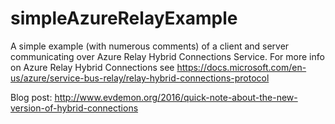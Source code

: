 # simpleAzureRelayExample
A simple example (with numerous comments) of a client and server communicating over Azure Relay Hybrid Connections Service.
For more info on Azure Relay Hybrid Connections see https://docs.microsoft.com/en-us/azure/service-bus-relay/relay-hybrid-connections-protocol

Blog post: http://www.evdemon.org/2016/quick-note-about-the-new-version-of-hybrid-connections

